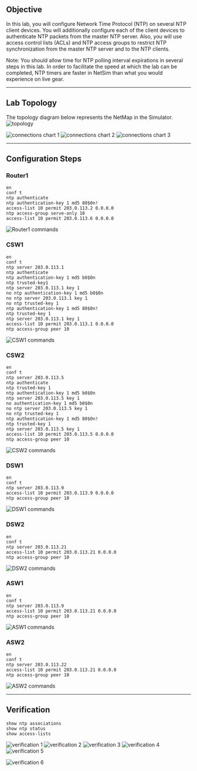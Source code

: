 ## Objective
In this lab, you will configure Network Time Protocol (NTP) on several NTP client devices. You will additionally configure each of the client devices to authenticate NTP packets from the master NTP server. Also, you will use access control lists (ACLs) and NTP access groups to restrict NTP synchronization from the master NTP server and to the NTP clients.

Note: You should allow time for NTP polling interval expirations in several steps in this lab. In order to facilitate the speed at which the lab can be completed, NTP timers are faster in NetSim than what you would experience on live gear.

---

## Lab Topology
The topology diagram below represents the NetMap in the Simulator.
![topology](https://github.com/nickbruggen90/Boson-NetSim-Labs/blob/main/Images2/Screenshot%202025-05-23%20135949.png)

![connections chart 1](https://github.com/nickbruggen90/Boson-NetSim-Labs/blob/main/Images2/Screenshot%202025-05-23%20135955.png)
![connections chart 2](https://github.com/nickbruggen90/Boson-NetSim-Labs/blob/main/Images2/Screenshot%202025-05-23%20140003.png)
![connections chart 3](https://github.com/nickbruggen90/Boson-NetSim-Labs/blob/main/Images2/Screenshot%202025-05-23%20140014.png)

---

## Configuration Steps
### Router1
```cisco
en
conf t
ntp authenticate
ntp authentication-key 1 md5 80$0n!
access-list 10 permit 203.0.113.2 0.0.0.0
ntp access-group serve-only 10
access-list 10 permit 203.0.113.6 0.0.0.0
```
![Router1 commands](https://github.com/nickbruggen90/Boson-NetSim-Labs/blob/main/Images2/Screenshot%202025-05-23%20140025.png)

### CSW1
```cisco
en
conf t
ntp server 203.0.113.1
ntp authenticate
ntp authentication-key 1 md5 b0$0n
ntp trusted-key1
ntp server 203.0.113.1 key 1
no ntp authentication-key 1 md5 b0$0n
no ntp server 203.0.113.1 key 1
no ntp trusted-key 1
ntp authentication-key 1 md5 80$0n!
ntp trusted-key 1
ntp server 203.0.113.1 key 1
access-list 10 permit 203.0.113.1 0.0.0.0
ntp access-group peer 10
```
![CSW1 commands](https://github.com/nickbruggen90/Boson-NetSim-Labs/blob/main/Images2/Screenshot%202025-05-23%20140037.png)

### CSW2
```cisco
en
conf t
ntp server 203.0.113.5
ntp authenticate
ntp trusted-key 1
ntp authentication-key 1 md5 b0$0n
ntp server 203.0.113.5 key 1
no authentication-key 1 md5 b0$0n
no ntp server 203.0.113.5 key 1
no ntp trusted-key 1
ntp authentication-key 1 md5 80$0n!
ntp trusted-key 1
ntp server 203.0.113.5 key 1
access-list 10 permit 203.0.113.5 0.0.0.0
ntp access-group peer 10
```
![CSW2 commands](https://github.com/nickbruggen90/Boson-NetSim-Labs/blob/main/Images2/Screenshot%202025-05-23%20140050.png)

### DSW1
```cisco
en
conf t
ntp server 203.0.113.9
access-list 10 permit 203.0.113.9 0.0.0.0
ntp access-group peer 10
```
![DSW1 commands](https://github.com/nickbruggen90/Boson-NetSim-Labs/blob/main/Images2/Screenshot%202025-05-23%20140057.png)

### DSW2
```cisco
en
conf t
ntp server 203.0.113.21
access-list 10 permit 203.0.113.21 0.0.0.0
ntp access-group peer 10
```
![DSW2 commands](https://github.com/nickbruggen90/Boson-NetSim-Labs/blob/main/Images2/Screenshot%202025-05-23%20140104.png)

### ASW1
```cisco
en
conf t
ntp server 203.0.113.9
access-list 10 permit 203.0.113.21 0.0.0.0
ntp access-group peer 10
```
![ASW1 commands](https://github.com/nickbruggen90/Boson-NetSim-Labs/blob/main/Images2/Screenshot%202025-05-23%20140113.png)

### ASW2
```cisco
en
conf t
ntp server 203.0.113.22
access-list 10 permit 203.0.113.21 0.0.0.0
ntp access-group peer 10
```
![ASW2 commands](https://github.com/nickbruggen90/Boson-NetSim-Labs/blob/main/Images2/Screenshot%202025-05-23%20140120.png)

---

## Verification
```cisco
show ntp associations
show ntp status
show access-lists
```
![verification 1](https://github.com/nickbruggen90/Boson-NetSim-Labs/blob/main/Images2/Screenshot%202025-05-23%20140236.png)
![verification 2](https://github.com/nickbruggen90/Boson-NetSim-Labs/blob/main/Images2/Screenshot%202025-05-23%20140248.png)
![verification 3](https://github.com/nickbruggen90/Boson-NetSim-Labs/blob/main/Images2/Screenshot%202025-05-23%20140307.png)
![verification 4](https://github.com/nickbruggen90/Boson-NetSim-Labs/blob/main/Images2/Screenshot%202025-05-23%20140320.png)
![verification 5](https://github.com/nickbruggen90/Boson-NetSim-Labs/blob/main/Images2/Screenshot%202025-05-23%20140353.png)

![verification 6](https://github.com/nickbruggen90/Boson-NetSim-Labs/blob/main/Images2/Screenshot%202025-05-23%20140406.png)
